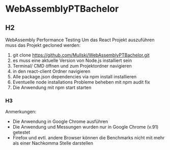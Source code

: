 # WebAssemblyPTBachelor
## H2
WebAssembly Performance Testing 
Um das React Projekt auszuführen muss das Projekt gecloned werden:
1. git clone https://github.com/Mullski/WebAssemblyPTBachelor.git
2. es muss eine aktuelle Version von Node.js installiert sein
3. Terminal/ CMD öffnen und zum Projektordner navigieren
4. in den react-client Ordner navigieren
5. Alle package.json dependencies via npm install installieren
6. Eventuelle node installations Probleme beheben mit npm audit fix
7. Die Anwendung mit npm start starten

### H3 
Anmerkungen:
* Die Anwendung in Google Chrome ausführen
* Die Anwendung und Messungen wurden nur in Google Chrome (v.91) getestet
* Firefox und evtl. andere Browser können die Benchmarks nicht mit mehr als einer Nachkomma Stelle darstellen
